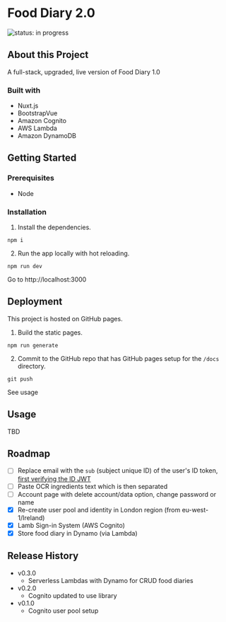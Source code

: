 # Food Diary 2.0

![status: in progress](https://img.shields.io/badge/status-in--progress-green)

## About this Project

A full-stack, upgraded, live version of Food Diary 1.0

### Built with

- Nuxt.js
- BootstrapVue
- Amazon Cognito
- AWS Lambda
- Amazon DynamoDB

## Getting Started

### Prerequisites

- Node

### Installation

1. Install the dependencies.

```
npm i
```

2. Run the app locally with hot reloading.

```
npm run dev
```

Go to http://localhost:3000

## Deployment

This project is hosted on GitHub pages.

1. Build the static pages.

```
npm run generate
```

2. Commit to the GitHub repo that has GitHub pages setup for the `/docs` directory.

```
git push
```

See usage

## Usage

TBD

## Roadmap

- [ ] Replace email with the `sub` (subject unique ID) of the user's ID token, [first verifying the ID JWT](https://docs.aws.amazon.com/cognito/latest/developerguide/amazon-cognito-user-pools-using-tokens-verifying-a-jwt.html)
- [ ] Paste OCR ingredients text which is then separated
- [ ] Account page with delete account/data option, change password or name
- [x] Re-create user pool and identity in London region (from eu-west-1/Ireland)
- [x] Lamb Sign-in System (AWS Cognito)
- [x] Store food diary in Dynamo (via Lambda)

## Release History

- v0.3.0
  - Serverless Lambdas with Dynamo for CRUD food diaries
- v0.2.0
  - Cognito updated to use library
- v0.1.0
  - Cognito user pool setup
